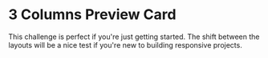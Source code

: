 # 3 Columns Preview Card

This challenge is perfect if you're just getting started. The shift between the layouts will be a nice test if you're new to building responsive projects.
